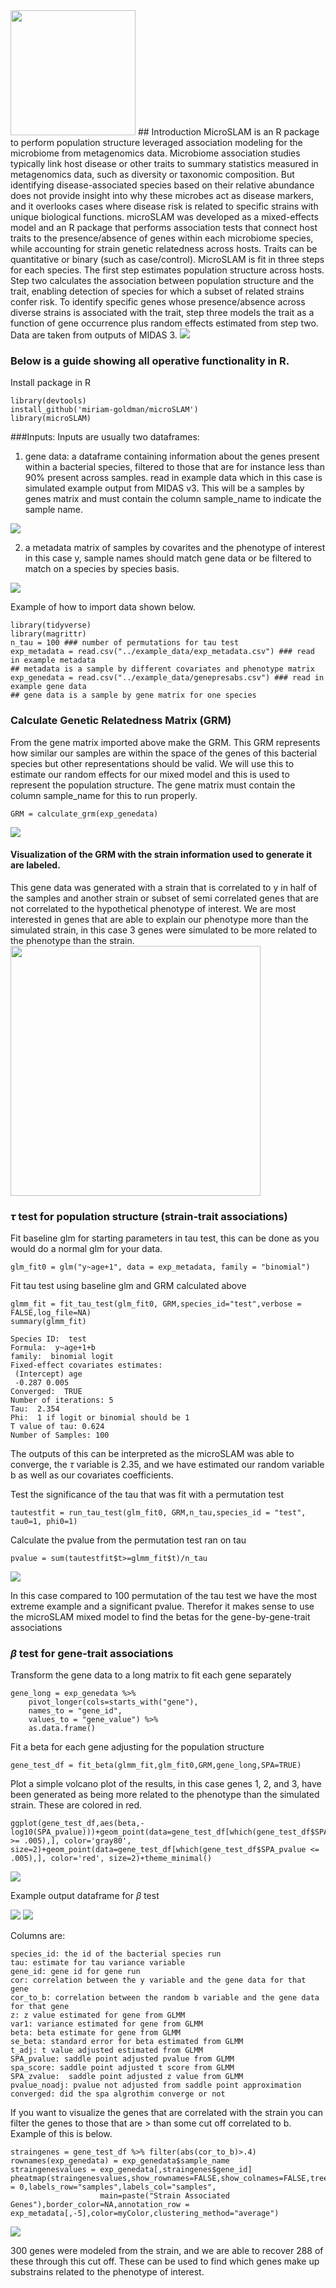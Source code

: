 <img src="https://github.com/miriam-goldman/microSLAM/blob/main/other/logo.png" width=200>
## Introduction
MicroSLAM is an R package to perform population structure leveraged association modeling for the microbiome from metagenomics data. Microbiome association studies typically link host disease or other traits to summary statistics measured in metagenomics data, such as diversity or taxonomic composition. But identifying disease-associated species based on their relative abundance does not provide insight into why these microbes act as disease markers, and it overlooks cases where disease risk is related to specific strains with unique biological functions. microSLAM was developed as a mixed-effects model and an R package that performs association tests that connect host traits to the presence/absence of genes within each microbiome species, while accounting for strain genetic relatedness across hosts. Traits can be quantitative or binary (such as case/control). MicroSLAM is fit in three steps for each species. The first step estimates population structure across hosts. Step two calculates the association between population structure and the trait, enabling detection of species for which a subset of related strains confer risk. To identify specific genes whose presence/absence across diverse strains is associated with the trait, step three models the trait as a function of gene occurrence plus random effects estimated from step two. Data are taken from outputs of MIDAS 3.


<img src="https://github.com/miriam-goldman/microSLAM/blob/main/other/flowchart.png">

### Below is a guide showing all operative functionality in R.
Install package in R
```
library(devtools)
install_github('miriam-goldman/microSLAM')
library(microSLAM)
```
###Inputs:
Inputs are usually two dataframes:
1) gene data: a dataframe containing information about the genes present within a bacterial species, filtered to those that are for instance less than 90% present across samples.
read in example data which in this case is simulated example output from MIDAS v3. This will be a samples by genes matrix and must contain the column sample_name to indicate the sample name.
<img src="https://github.com/miriam-goldman/microSLAM/blob/main/other/genes.png">

2) a metadata matrix of samples by covarites and the phenotype of interest in this case y, sample names should match gene data or be filtered to match on a species by species basis.
<img src="https://github.com/miriam-goldman/microSLAM/blob/main/other/metadata.png">

Example of how to import data shown below.
```
library(tidyverse)
library(magrittr)
n_tau = 100 ### number of permutations for tau test
exp_metadata = read.csv("../example_data/exp_metadata.csv") ### read in example metadata
## metadata is a sample by different covariates and phenotype matrix
exp_genedata = read.csv("../example_data/genepresabs.csv") ### read in example gene data
## gene data is a sample by gene matrix for one species
```

### Calculate Genetic Relatedness Matrix (GRM)

From the gene matrix imported above make the GRM. This GRM represents how similar our samples are within the space of the genes of this bacterial species but other representations should be valid. We will use this to estimate our random effects for our mixed model and this is used to represent the population structure. The gene matrix must contain the column sample_name for this to run properly.  
```
GRM = calculate_grm(exp_genedata)
```
<img src="https://github.com/miriam-goldman/microSLAM/blob/main/other/GRM.png">

#### Visualization of the GRM with the strain information used to generate it are labeled.
This gene data was generated with a strain that is correlated to y in half of the samples and another strain or subset of semi correlated genes that are not correlated to the hypothetical phenotype of interest. We are most interested in genes that are able to explain our phenotype more than the simulated strain, in this case 3 genes were simulated to be more related to the phenotype than the strain.
<img src="https://github.com/miriam-goldman/microSLAM/blob/main/other/exampleGRM.png" width=400>

### $\tau$ test for population structure (strain-trait associations)
Fit baseline glm for starting parameters in tau test, this can be done as you would do a normal glm for your data.

```
glm_fit0 = glm("y~age+1", data = exp_metadata, family = "binomial")
```

Fit tau test using baseline glm and GRM calculated above
```
glmm_fit = fit_tau_test(glm_fit0, GRM,species_id="test",verbose = FALSE,log_file=NA)
summary(glmm_fit)
```
```
Species ID:  test
Formula:  y~age+1+b
family:  binomial logit
Fixed-effect covariates estimates:
 (Intercept) age
 -0.287 0.005
Converged:  TRUE
Number of iterations: 5
Tau:  2.354
Phi:  1 if logit or binomial should be 1
T value of tau: 0.624
Number of Samples: 100
```
The outputs of this can be interpreted as the microSLAM was able to converge, the $\tau$ variable is 2.35, and we have estimated our random variable b as well as our covariates coefficients.

Test the significance of the tau that was fit with a permutation test
```
tautestfit = run_tau_test(glm_fit0, GRM,n_tau,species_id = "test", tau0=1, phi0=1)
```
Calculate the pvalue from the permutation test ran on tau
```
pvalue = sum(tautestfit$t>=glmm_fit$t)/n_tau
```
<img src="https://github.com/miriam-goldman/microSLAM/blob/main/other/permutationnew.png" with=400>

In this case compared to 100 permutation of the tau test we have the most extreme example and a significant pvalue. Therefor it makes sense to use the microSLAM mixed model to find the betas for the gene-by-gene-trait associations

### $\beta$ test for gene-trait associations
Transform the gene data to a long matrix to fit each gene separately

```
gene_long = exp_genedata %>%
    pivot_longer(cols=starts_with("gene"),
    names_to = "gene_id",
    values_to = "gene_value") %>%
    as.data.frame()
```
Fit a beta for each gene adjusting for the population structure
```  
gene_test_df = fit_beta(glmm_fit,glm_fit0,GRM,gene_long,SPA=TRUE)
```
Plot a simple volcano plot of the results, in this case genes 1, 2, and 3, have been generated as being more related to the phenotype than the simulated strain. These are colored in red.
```
ggplot(gene_test_df,aes(beta,-log10(SPA_pvalue)))+geom_point(data=gene_test_df[which(gene_test_df$SPA_pvalue >= .005),], color='gray80', size=2)+geom_point(data=gene_test_df[which(gene_test_df$SPA_pvalue <= .005),], color='red', size=2)+theme_minimal()
```
<img src="https://github.com/miriam-goldman/microSLAM/blob/main/other/volcanoplotcolor.png?raw=true" with=400>


Example output dataframe for $\beta$ test

<img src="https://github.com/miriam-goldman/microSLAM/blob/main/other/betadf1.png?raw=true">

<img src="https://github.com/miriam-goldman/microSLAM/blob/main/other/betadf2.png?raw=true">


Columns are:
```
species_id: the id of the bacterial species run
tau: estimate for tau variance variable
gene_id: gene id for gene run
cor: correlation between the y variable and the gene data for that gene
cor_to_b: correlation between the random b variable and the gene data for that gene
z: z value estimated for gene from GLMM
var1: variance estimated for gene from GLMM
beta: beta estimate for gene from GLMM
se_beta: standard error for beta estimated from GLMM
t_adj: t value adjusted estimated from GLMM
SPA_pvalue: saddle point adjusted pvalue from GLMM
spa_score: saddle point adjusted t score from GLMM
SPA_zvalue:  saddle point adjusted z value from GLMM
pvalue_noadj: pvalue not adjusted from saddle point approximation
converged: did the spa algrothim converge or not
```

If you want to visualize the genes that are correlated with the strain you can filter the genes to those that are > than some cut off correlated to b. Example of this is below.


```
straingenes = gene_test_df %>% filter(abs(cor_to_b)>.4)
rownames(exp_genedata) = exp_genedata$sample_name
straingenesvalues = exp_genedata[,straingenes$gene_id]
pheatmap(straingenesvalues,show_rownames=FALSE,show_colnames=FALSE,treeheight_row=0,treeheight_col = 0,labels_row="samples",labels_col="samples",
                    main=paste("Strain Associated Genes"),border_color=NA,annotation_row = exp_metadata[,-5],color=myColor,clustering_method="average")
```
<img src="https://github.com/miriam-goldman/microSLAM/blob/main/other/strainheatmap.png?raw=true">

300 genes were modeled from the strain, and we are able to recover 288 of these through this cut off. These can be used to find which genes make up substrains related to the phenotype of interest.

